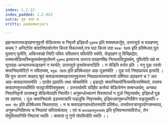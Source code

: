 ```yaml
---
index: 1.2.22
index_padded: 1.2.022
sutra: पूङः क्त्वा च
vritti: padamanjari

---
```

इहान्यतरस्याङ्ग्रहणानुवृत्तौ सेडित्यस्य च निवृत्तौ इड्विधौ `पूङश्च` इति शक्यमकर्त्तुम्, उत्तरसूत्रे च वाग्रहणम्; कथम् ? अनिटोरेव क्त्वानिष्ठयोरनेन कित्त्वं विकल्प्यते,तत्र यदा कित्त्वं तदा `श्यकः किति` इति प्रतिषेधात् पूतः पूतवान् पूत्वेति, अकित्त्वपक्षे त्विटि पवितः पवितवान् पवित्वेति भवति, सेड्ग्रहणं तु विच्छिद्येत; तस्मात्सेडित्यस्मिन्नुत्तार्थमनुवर्तमाने `पूङश्च` इत्यारभ्य उत्तरत्र वाग्रहणमिह नित्यतासिद्ध्यर्थम्, पुवित्वेति पक्षे मा भूत्तदाह-अन्यतरस्याङ्ग्रहणं न स्वर्यते; उत्तरसूत्रे पुनर्वावचनादिति । न सेडिति वर्त्तत इति । ननु पूङः परयोः क्त्वानिष्ठयोरिटो न भवितव्यम्, `श्युकः किति` इति प्रतिषेधादत आह-पूङश्चेति । पूङ परो निष्ठाप्रत्यय इत्यादि ।
किं पुनः कारणं साक्षात् श्रुतं क्त्वाप्रत्ययमपहारयानुवृत्तस्य निष्ठाप्रत्ययस्यान्वयो दर्शियत उदाहरणं च ? अत आह-क्त्वाप्रत्ययस्येति । एतदेव द्रढयति-तथा चोक्तमिति । इडाद्योः क्त्वानिष्ठयोर्नित्यमकित्त्वमिष्यते, ततश्च क्त्वाग्रणमुत्तरार्थमिति भारद्वाजीयैरेवमुक्तम् । उत्तरार्थमपि यदिहैव कर्त्तव्यं सेडित्येनेन सम्बन्धार्थम्; अन्यथा निष्ठानिवृत्तौ तत्सम्बद्धं सेडित्येतदपि निवर्त्तेत ! अनुबन्धोच्चारणं विस्पष्टार्थं न पूञो निवृत्त्यर्थम्; इड्विधौ पूङ एव ग्रहणात् । पूञः क्त्वानिष्ठयोः इडभावान्नापि यङ्लुकि निवृत्त्यर्थम्; इड्विधावनुबन्धनिर्देशेन यङ्लुक्यपि `न क्त्वा सेट्` इति प्रतिषेधस्य स्थितत्वात् । न च क्त्वाग्रहणसार्थ्यात्तस्यापि प्रतिषेधः; तस्योत्तरत्राप्युपयोगसम्भवात्, अनुबन्धनिर्देशस्य च निष्ठायां चरितार्थत्वात् । एवं च `क्त्वाग्रहणमुत्तरार्थम्` इति वृत्तिग्रन्थस्याविरोधः, तेन पोपुवितवानिति निष्ठायां भवति । क्त्वायां तु गुणो पोपवित्वेति भवति ।।